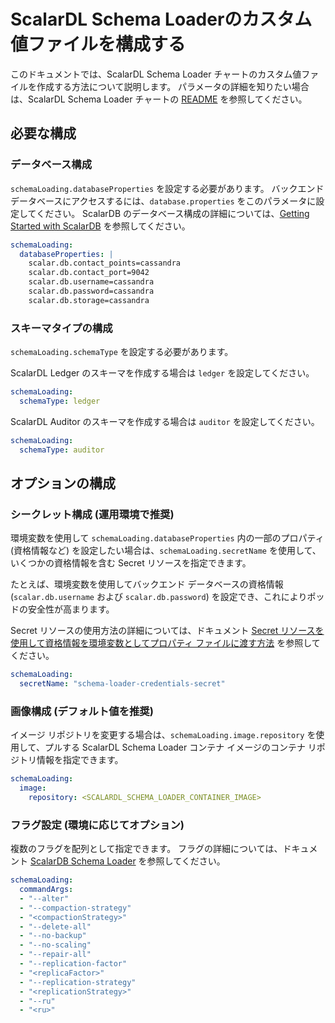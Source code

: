 # ScalarDL Schema Loaderのカスタム値ファイルを構成する

このドキュメントでは、ScalarDL Schema Loader チャートのカスタム値ファイルを作成する方法について説明します。 パラメータの詳細を知りたい場合は、ScalarDL Schema Loader チャートの [README](https://github.com/scalar-labs/helm-charts/blob/main/charts/schema-loading/README.md) を参照してください。

## 必要な構成

### データベース構成

`schemaLoading.databaseProperties` を設定する必要があります。 バックエンド データベースにアクセスするには、`database.properties` をこのパラメータに設定してください。 ScalarDB のデータベース構成の詳細については、[Getting Started with ScalarDB](https://github.com/scalar-labs/scalardb/blob/master/docs/getting-started-with-scalardb.md) を参照してください。

```yaml
schemaLoading:
  databaseProperties: |
    scalar.db.contact_points=cassandra
    scalar.db.contact_port=9042
    scalar.db.username=cassandra
    scalar.db.password=cassandra
    scalar.db.storage=cassandra
```

### スキーマタイプの構成

`schemaLoading.schemaType` を設定する必要があります。

ScalarDL Ledger のスキーマを作成する場合は `ledger` を設定してください。

```yaml
schemaLoading:
  schemaType: ledger
```

ScalarDL Auditor のスキーマを作成する場合は `auditor` を設定してください。

```yaml
schemaLoading:
  schemaType: auditor
```

## オプションの構成

### シークレット構成 (運用環境で推奨)

環境変数を使用して `schemaLoading.databaseProperties` 内の一部のプロパティ (資格情報など) を設定したい場合は、`schemaLoading.secretName` を使用して、いくつかの資格情報を含む Secret リソースを指定できます。

たとえば、環境変数を使用してバックエンド データベースの資格情報 (`scalar.db.username` および `scalar.db.password`) を設定でき、これによりポッドの安全性が高まります。

Secret リソースの使用方法の詳細については、ドキュメント [Secret リソースを使用して資格情報を環境変数としてプロパティ ファイルに渡す方法](use-secret-for-credentials.md) を参照してください。

```yaml
schemaLoading:
  secretName: "schema-loader-credentials-secret"
```

### 画像構成 (デフォルト値を推奨)

イメージ リポジトリを変更する場合は、`schemaLoading.image.repository` を使用して、プルする ScalarDL Schema Loader コンテナ イメージのコンテナ リポジトリ情報を指定できます。

```yaml
schemaLoading:
  image:
    repository: <SCALARDL_SCHEMA_LOADER_CONTAINER_IMAGE>
```

### フラグ設定 (環境に応じてオプション)

複数のフラグを配列として指定できます。 フラグの詳細については、ドキュメント [ScalarDB Schema Loader](https://github.com/scalar-labs/scalardb/blob/master/docs/schema-loader.md) を参照してください。

```yaml
schemaLoading:
  commandArgs:
  - "--alter"
  - "--compaction-strategy"
  - "<compactionStrategy>"
  - "--delete-all"
  - "--no-backup"
  - "--no-scaling"
  - "--repair-all"
  - "--replication-factor"
  - "<replicaFactor>"
  - "--replication-strategy"
  - "<replicationStrategy>"
  - "--ru"
  - "<ru>"
```
